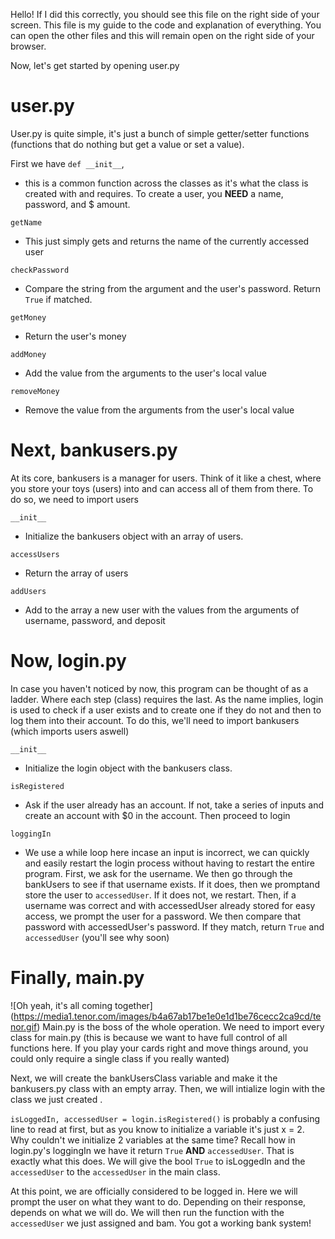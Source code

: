Hello! If I did this correctly, you should see this file on the right side of your screen. This file is my guide to the code and explanation of everything. You can open the other files and this will remain open on the right side of your browser.


Now, let's get started by opening user.py

# user.py 
User.py is quite simple, it's just a bunch of simple getter/setter functions (functions that do nothing but get a value or set a value). 

First we have ```def __init__```, 
* this is a common function across the classes as it's what the class is created with and requires. To create a user, you **NEED** a name, password, and $ amount. 

```getName```
* This just simply gets and returns the name of the currently accessed user

```checkPassword```
* Compare the string from the argument and the user's password. Return ```True``` if matched.

```getMoney```
* Return the user's money 

```addMoney```
* Add the value from the arguments to the user's local value

```removeMoney```
* Remove the value from the arguments from the user's local value

# Next, bankusers.py
At its core, bankusers is a manager for users. Think of it like a chest, where you store your toys (users) into and can access all of them from there. To do so, we need to import users

```__init__```
* Initialize the bankusers object with an array of users.

```accessUsers```
* Return the array of users

```addUsers```
* Add to the array a new user with the values from the arguments of username, password, and deposit

# Now, login.py
In case you haven't noticed by now, this program can be thought of as a ladder. Where each step (class) requires the last. As the name implies, login is used to check if a user exists and to create one if they do not and then to log them into their account. To do this, we'll need to import bankusers (which imports users aswell)

```__init__```
* Initialize the login object with the bankusers class.

```isRegistered```
* Ask if the user already has an account. If not, take a series of inputs and create an account with $0 in the account. Then proceed to login

```loggingIn```
* We use a while loop here incase an input is incorrect, we can quickly and easily restart the login process without having to restart the entire program. First, we ask for the username. We then go through the bankUsers to see if that username exists. If it does, then we promptand store the user to ```accessedUser```. If it does not, we restart. Then, if a username was correct and with accessedUser already stored for easy access, we prompt the user for a password. We then compare that password with accessedUser's password. If they match, return ```True``` and ```accessedUser``` (you'll see why soon)

# Finally, main.py
![Oh yeah, it's all coming together] (https://media1.tenor.com/images/b4a67ab17be1e0e1d1be76cecc2ca9cd/tenor.gif)
Main.py is the boss of the whole operation. We need to import every class for main.py (this is because we want to have full control of all functions here. If you play your cards right and move things around, you could only require a single class if you really wanted)


Next, we will create the bankUsersClass variable and make it the bankusers.py class with an empty array. Then, we will intialize login with the class we just created .

```isLoggedIn, accessedUser = login.isRegistered()``` is probably a confusing line to read at first, but as you know to initialize a variable it's just x = 2. Why couldn't we initialize 2 variables at the same time? Recall how in login.py's loggingIn we have it return ```True``` **AND** ```accessedUser```. That is exactly what this does. We will give the bool ```True``` to isLoggedIn and the ```accessedUser``` to the ```accessedUser``` in the main class.

At this point, we are officially considered to be logged in. Here we will prompt the user on what they want to do. Depending on their response, depends on what we will do. We will then run the function with the ```accessedUser``` we just assigned and bam. You got a working bank system!